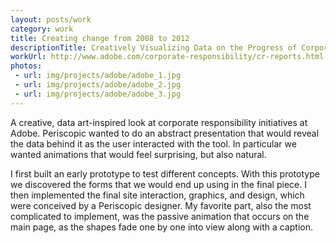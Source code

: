 ```yaml
---
layout: posts/work
category: work
title: Creating change from 2008 to 2012
descriptionTitle: Creatively Visualizing Data on the Progress of Corporate Responsibility Campaigns at Adobe
workUrl: http://www.adobe.com/corporate-responsibility/cr-reports.html
photos:
 - url: img/projects/adobe/adobe_1.jpg
 - url: img/projects/adobe/adobe_2.jpg
 - url: img/projects/adobe/adobe_3.jpg
---
```


A creative, data art-inspired look at corporate responsibility initiatives at Adobe. Periscopic wanted to do an abstract presentation that would reveal the data behind it as the user interacted with the tool. In particular we wanted animations that would feel surprising, but also natural.

I first built an early prototype to test different concepts. With this prototype we discovered the forms that we would end up using in the final piece. I then implemented the final site interaction, graphics, and design, which were conceived by a Periscopic designer. My favorite part, also the most complicated to implement, was the passive animation that occurs on the main page, as the shapes fade one by one into view along with a caption.